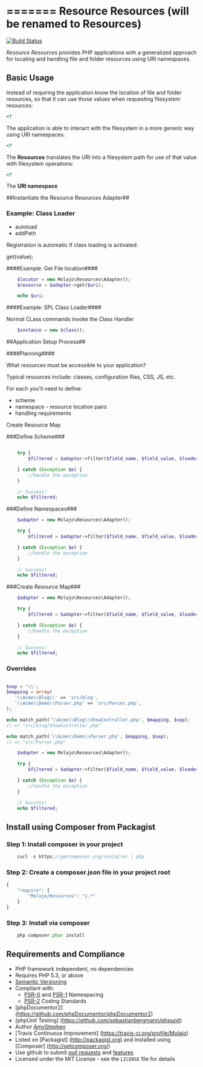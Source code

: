 =======
Resource Resources (will be renamed to Resources)
=======

[![Build Status](https://travis-ci.org/Molajo/Resources.png?branch=master)](https://travis-ci.org/Molajo/Resources)

*Resource Resources* provides PHP applications with a generalized approach for locating and handling
    file and folder resources using URI namespaces.

## Basic Usage ##

Instead of requiring the application know the location of file and folder resources,
 so that it can use those values when requesting filesystem resources:

```php
<?

```

The application is able to interact with the filesystem in a more generic way using URI namespaces.

```php
<?

```

The **Resources** translates the URI into a filesystem path for use of that value with filesystem operations:

```php
<?

```
The **URI namespace**

##Instantiate the Resource Resources Adapter##

### Example: Class Loader

- autoload
- addPath

Registration is automatic if class loading is activated.

get(value);



####Example: Get File location####
```php
    $locator = new Molajo\Resources\Adapter();
    $resource = $adapter->get($uri);

    echo $uri;
```

####Example: SPL Class Loader####

Normal CLass commands invoke the Class Handler

```php
    $instance = new $class();
```

##Application Setup Process##

####Planning####

What resources must be accessible to your application?

Typical resources include: classes, configuration files, CSS, JS, etc.

For each you'll need to define:
- scheme
- namespace - resource location pairs
- handling requirements

Create Resource Map



###Define Scheme###

```php

    try {
        $filtered = $adapter->filter($field_name, $field_value, $loader_type_chain, $options);

    } catch (Exception $e) {
        //handle the exception
    }

    // Success!
    echo $filtered;
```

###Define Namespaces###

```php
    $adapter = new Molajo\Resources\Adapter();

    try {
        $filtered = $adapter->filter($field_name, $field_value, $loader_type_chain, $options);

    } catch (Exception $e) {
        //handle the exception
    }

    // Success!
    echo $filtered;
```

###Create Resource Map###

```php
    $adapter = new Molajo\Resources\Adapter();

    try {
        $filtered = $adapter->filter($field_name, $field_value, $loader_type_chain, $options);

    } catch (Exception $e) {
        //handle the exception
    }

    // Success!
    echo $filtered;
```

### Overrides

```php

$sep = '\\';
$mapping = array(
   '\\Acme\\Blog\\' => 'src/blog',
   '\\Acme\\Demo\\Parser.php' => 'src/Parser.php',
);

echo match_path('\\Acme\\Blog\\ShowController.php', $mapping, $sep);
// => "src/blog/ShowController.php"

echo match_path('\\Acme\\Demo\\Parser.php', $mapping, $sep);
// => "src/Parser.php"

    $adapter = new Molajo\Resources\Adapter();

    try {
        $filtered = $adapter->filter($field_name, $field_value, $loader_type_chain, $options);

    } catch (Exception $e) {
        //handle the exception
    }

    // Success!
    echo $filtered;
```

## Install using Composer from Packagist

### Step 1: Install composer in your project

```php
    curl -s https://getcomposer.org/installer | php
```

### Step 2: Create a **composer.json** file in your project root

```php
{
    "require": {
        "Molajo/Resources": "1.*"
    }
}
```

### Step 3: Install via composer

```php
    php composer.phar install
```

## Requirements and Compliance
 * PHP framework independent, no dependencies
 * Requires PHP 5.3, or above
 * [Semantic Versioning](http://semver.org/)
 * Compliant with:
    * [PSR-0](https://github.com/php-fig/fig-standards/blob/master/accepted/PSR-0.md) and [PSR-1](https://github.com/php-fig/fig-standards/blob/master/accepted/PSR-1-basic-coding-standard.md) Namespacing
    * [PSR-2](https://github.com/php-fig/fig-standards/blob/master/accepted/PSR-2-coding-style-guide.md) Coding Standards
 * [phpDocumentor2] (https://github.com/phpDocumentor/phpDocumentor2)
 * [phpUnit Testing] (https://github.com/sebastianbergmann/phpunit)
 * Author [AmyStephen](http://twitter.com/AmyStephen)
 * [Travis Continuous Improvement] (https://travis-ci.org/profile/Molajo)
 * Listed on [Packagist] (http://packagist.org) and installed using [Composer] (http://getcomposer.org/)
 * Use github to submit [pull requests](https://github.com/Molajo/Resources/pulls) and [features](https://github.com/Molajo/Resources/issues)
 * Licensed under the MIT License - see the `LICENSE` file for details
